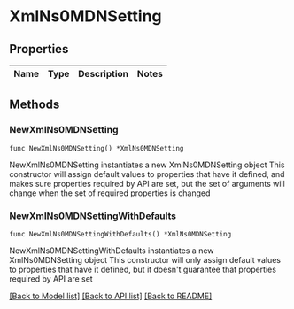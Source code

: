 # XmlNs0MDNSetting

## Properties

Name | Type | Description | Notes
------------ | ------------- | ------------- | -------------

## Methods

### NewXmlNs0MDNSetting

`func NewXmlNs0MDNSetting() *XmlNs0MDNSetting`

NewXmlNs0MDNSetting instantiates a new XmlNs0MDNSetting object
This constructor will assign default values to properties that have it defined,
and makes sure properties required by API are set, but the set of arguments
will change when the set of required properties is changed

### NewXmlNs0MDNSettingWithDefaults

`func NewXmlNs0MDNSettingWithDefaults() *XmlNs0MDNSetting`

NewXmlNs0MDNSettingWithDefaults instantiates a new XmlNs0MDNSetting object
This constructor will only assign default values to properties that have it defined,
but it doesn't guarantee that properties required by API are set


[[Back to Model list]](../README.md#documentation-for-models) [[Back to API list]](../README.md#documentation-for-api-endpoints) [[Back to README]](../README.md)


